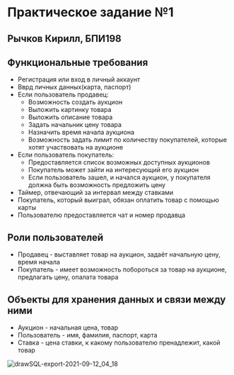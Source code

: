 # Практическое задание №1

## Рычков Кирилл, БПИ198

## Функциональные требования 

* Регистрация или вход в личный аккаунт
* Вврд личных данных(карта, паспорт)
* Если пользователь продавец:
  * Возможность создать аукцион
  * Выложить картинку товара 
  * Выложить описание товара
  * Задать начальник цену товара
  * Назначить время начала аукциона
  * Возможность задать лимит по количеству покупателей, которые хотят участвовать на аукционе
* Если пользователь покупатель:
  * Предоставляется список возможных доступных аукционов
  * Покупатель может зайти на интересующий его аукцион 
  * Если пользователь зашел, и начался аукцион, у покупателя должна быть возможность предложить цену
* Таймер, отвечающий за интервал между ставками
* Покупатель, который выиграл, обязан оплатить товар с помощью карты
* Пользователю предоставляется чат и номер продавца

## Роли пользователей
- Продавец -  выставляет товар на аукцион, задаёт начальную цену, время начала
- Покупатель - имеет возможность побороться за товар на аукционе, предлагать цену, опалата товара

## Объекты для хранения данных и связи между ними
- Аукцион - начальная цена, товар
- Пользователь - имя, фамилия, паспорт, карта
- Ставка - цена ставки, к какому пользователю пренадлежит, какой товар

![drawSQL-export-2021-09-12_04_18](https://user-images.githubusercontent.com/36132918/132967517-f09122e4-5de4-433e-9f8d-039b61ce5d1e.png)

